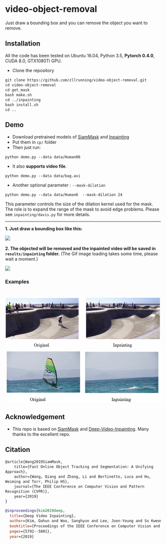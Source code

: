 # video-object-removal
Just draw a bounding box and you can remove the object you want to remove.
## Installation
All the code has been tested on Ubuntu 16.04, Python 3.5, **Pytorch 0.4.0**, CUDA 8.0, GTX1080Ti GPU.

- Clone the repository 
```shell
git clone https://github.com/zllrunning/video-object-removal.git
cd video-object-removal
cd get_mask
bash make.sh
cd ../inpainting
bash install.sh
cd ..
```

## Demo
- Download pretrained models of [SiamMask](http://www.robots.ox.ac.uk/~qwang/SiamMask_DAVIS.pth) and [Inpainting](https://drive.google.com/file/d/1KAi9oQVBaJU9ytr7dYr2WwEcO5NLiJvo/view?usp=sharing)
- Put them in `cp/` folder
- Then just run:
```
python demo.py --data data/Human06
```
- It also **supports video file**.
```
python demo.py --data data/bag.avi
```
- Another optional parameter : `--mask-dilation`

```
python demo.py --data data/Human6  --mask-dilation 24
```
This parameter controls the size of the dilation kernel used for the mask. The role is to expand the range of the mask to avoid edge problems. Please see `inpainting/davis.py` for more details.

---
**1. Just draw a bounding box like this:**

![](results/get_mask.gif)

**2. The objected will be removed and the inpainted video will be saved in `results/inpainting` folder.** (The Gif image loading takes some time, please wait a moment.)

![](results/sgif.gif)

### Examples
![](results/skate.gif)
![](results/surf.gif)
---

## Acknowledgement
- This repo is based on [SiamMask](https://github.com/foolwood/SiamMask) and [Deep-Video-Inpainting](https://github.com/mcahny/Deep-Video-Inpainting). Many thanks to the excellent repo.

## Citation
```
@article{Wang2019SiamMask,
    title={Fast Online Object Tracking and Segmentation: A Unifying Approach},
    author={Wang, Qiang and Zhang, Li and Bertinetto, Luca and Hu, Weiming and Torr, Philip HS},
    journal={The IEEE Conference on Computer Vision and Pattern Recognition (CVPR)},
    year={2019}
}
```
```bibtex
@inproceedings{kim2019deep,
  title={Deep Video Inpainting},
  author={Kim, Dahun and Woo, Sanghyun and Lee, Joon-Young and So Kweon, In},
  booktitle={Proceedings of the IEEE Conference on Computer Vision and Pattern Recognition},
  pages={5792--5801},
  year={2019}
```













